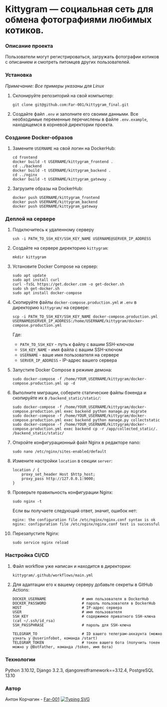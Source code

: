 # Kittygram — социальная сеть для обмена фотографиями любимых котиков.

### Описание проекта
Пользователи могут регистрироваться, загружать фотографии котиков с описанием и смотреть питомцев других пользователей.

### Установка
<i>Примечание: Все примеры указаны для Linux</i><br>
1. Склонируйте репозиторий на свой компьютер:
    ```
    git clone git@github.com:Far-001/kittygram_final.git
    ```
2. Создайте файл `.env` и заполните его своими данными. Все необходимые переменные перечислены в файле `.env.example`, находящемся в корневой директории проекта.

### Создание Docker-образов

1. Замените `USERNAME` на свой логин на DockerHub:

    ```
    cd frontend
    docker build -t USERNAME/kittygram_frontend .
    cd ../backend
    docker build -t USERNAME/kittygram_backend .
    cd ../nginx
    docker build -t USERNAME/kittygram_gateway . 
    ```

2. Загрузите образы на DockerHub:

    ```
    docker push USERNAME/kittygram_frontend
    docker push USERNAME/kittygram_backend
    docker push USERNAME/kittygram_gateway
    ```

### Деплой на сервере

1. Подключитесь к удаленному серверу

    ```
    ssh -i PATH_TO_SSH_KEY/SSH_KEY_NAME USERNAME@SERVER_IP_ADDRESS 
    ```

2. Создайте на сервере директорию `kittygram`:

    ```
    mkdir kittygram
    ```

3. Установите Docker Compose на сервер:

    ```
    sudo apt update
    sudo apt install curl
    curl -fsSL https://get.docker.com -o get-docker.sh
    sudo sh get-docker.sh
    sudo apt install docker-compose
    ```

4. Скопируйте файлы `docker-compose.production.yml` и `.env` в директорию `kittygram/` на сервере:

    ```
    scp -i PATH_TO_SSH_KEY/SSH_KEY_NAME docker-compose.production.yml USERNAME@SERVER_IP_ADDRESS:/home/USERNAME/kittygram/docker-compose.production.yml
    ```
    
    Где:
    - `PATH_TO_SSH_KEY` - путь к файлу с вашим SSH-ключом
    - `SSH_KEY_NAME` - имя файла с вашим SSH-ключом
    - `USERNAME` - ваше имя пользователя на сервере
    - `SERVER_IP_ADDRESS` - IP-адрес вашего сервера

5. Запустите Docker Compose в режиме демона:

    ```
    sudo docker-compose -f /home/YOUR_USERNAME/kittygram/docker-compose.production.yml up -d
    ```

6. Выполните миграции, соберите статические файлы бэкенда и скопируйте их в `/backend_static/static/`:

    ```
    sudo docker-compose -f /home/YOUR_USERNAME/kittygram/docker-compose.production.yml exec backend python manage.py migrate
    sudo docker-compose -f /home/YOUR_USERNAME/kittygram/docker-compose.production.yml exec backend python manage.py collectstatic
    sudo docker-compose -f /home/YOUR_USERNAME/kittygram/docker-compose.production.yml exec backend cp -r /app/collected_static/. /backend_static/static/
    ```

7. Откройте конфигурационный файл Nginx в редакторе nano:

    ```
    sudo nano /etc/nginx/sites-enabled/default
    ```

8. Измените настройки `location` в секции `server`:

    ```
    location / {
        proxy_set_header Host $http_host;
        proxy_pass http://127.0.0.1:9000;
    }
    ```

9. Проверьте правильность конфигурации Nginx:

    ```
    sudo nginx -t
    ```

    Если вы получаете следующий ответ, значит, ошибок нет:

    ```
    nginx: the configuration file /etc/nginx/nginx.conf syntax is ok
    nginx: configuration file /etc/nginx/nginx.conf test is successful
    ```

10. Перезапустите Nginx:

    ```
    sudo service nginx reload
    ```

### Настройка CI/CD

1. Файл workflow уже написан и находится в директории:

    ```
    kittygram/.github/workflows/main.yml
    ```

2. Для адаптации его к вашему серверу добавьте секреты в GitHub Actions:

    ```
    DOCKER_USERNAME                # имя пользователя в DockerHub
    DOCKER_PASSWORD                # пароль пользователя в DockerHub
    HOST                           # IP-адрес сервера
    USER                           # имя пользователя
    SSH_KEY                        # содержимое приватного SSH-ключа (cat ~/.ssh/id_rsa)
    SSH_PASSPHRASE                 # пароль для SSH-ключа

    TELEGRAM_TO                    # ID вашего телеграм-аккаунта (можно узнать у @userinfobot, команда /start)
    TELEGRAM_TOKEN                 # токен вашего бота (получить токен можно у @BotFather, команда /token, имя бота)
    ```

### Технологии
Python 3.10.12,
Django 3.2.3,
djangorestframework==3.12.4, 
PostgreSQL 13.10

### Автор
Антон Корчагин - [Far-001](https://github.com/Far-001)
[![Typing SVG](https://readme-typing-svg.herokuapp.com?color=%2336BCF7&lines=Python+developer+and+student)](https://git.io/typing-svg)
